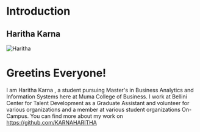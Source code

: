 # Introduction

## Haritha Karna
![Haritha](https://github.com/KARNAHARITHA/Introduction/assets/125079076/09e2acc4-6792-47bf-98a1-6e6f9a0391da)

# Greetins Everyone!
I am Haritha Karna , a student pursuing Master's in Business Analytics and Information Systems here at Muma College of Business. I work at Bellini Center for Talent Development as a Graduate Assistant and volunteer for various organizations and a member at various student organizations On-Campus.
You can find more about my work on https://github.com/KARNAHARITHA 
